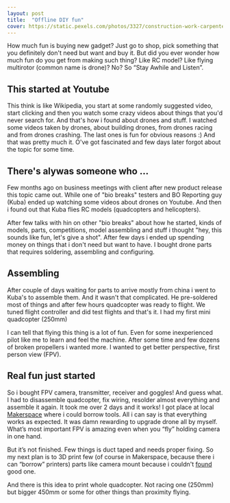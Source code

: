 ```yaml
---
layout: post
title:  "Offline DIY fun"
cover: https://static.pexels.com/photos/3327/construction-work-carpenter-tools.jpg
---
```


How much fun is buying new gadget? Just go to shop, pick something that you definitely don't need but want and buy it. But did you ever wonder how much fun do you get from making such thing? Like RC model? Like flying multirotor (common name is drone)? No? So “Stay Awhile and Listen”.

<!-- more -->

## This started at Youtube

This think is like Wikipedia, you start at some randomly suggested video, start clicking and then you watch some crazy videos about things that you'd never search for. And that's how i found about drones and stuff. I watched some videos taken by drones, about building drones, from drones racing and from drones crashing. The last ones is fun for obvious reasons :) And that was pretty much it. O've got fascinated and few days later forgot about the topic for some time.

## There's alywas someone who ...

Few months ago on business meetings with client after new product release this topic came out. While one of "bio breaks" testers and BO Reporting guy (Kuba) ended up watching some videos about drones on Youtube. And then i found out that Kuba flies RC models (quadcopters and helicopters).

After few talks with hin on other "bio breaks" about how he started, kinds of models, parts, competitions, model assembling and stuff i thought "hey, this sounds like fun, let's give a shot". After few days i ended up spending money on things that i don't need but want to have. I bought drone parts that requires soldering, assembling and configuring.

## Assembling

After couple of days waiting for parts to arrive mostly from china i went to Kuba's to assemble them. And it wasn't that complicated. He pre-soldered most of things and after few hours quadcopter was ready to flight. We tuned flight controller and did test flights and that's it. I had my first mini quadcopter (250mm)

I can tell that flying this thing is a lot of fun. Even for some inexperienced pilot like me to learn and feel the machine. After some time and few dozens of broken propellers i wanted more. I wanted to get better perspective, first person view (FPV).

## Real fun just started

So i bought FPV camera, transmitter, receiver and goggles! And guess what. I had to disassemble quadcopter, fix wiring, resolder almost everything and assemble it again. It took me over 2 days and it works! I got place at local [Makerspace][makerspace] where i could borrow tools. All i can say is that everything works as expected. It was damn rewarding to upgrade drone all by myself. What’s most important FPV is amazing even when you “fly” holding camera in one hand.

But it’s not finished. Few things is duct taped and needs proper fixing. So my next plan is to 3D print few (of course in Makerspace, because there i can “borrow” printers) parts like camera mount because i couldn't [found][thingsverse] good one.

And there is this idea to print whole quadcopter. Not racing one (250mm) but bigger 450mm or some for other things than proximity flying.

[makerspace]:http://makerspace-lbn.pl/
[thingsverse]:http://www.thingiverse.com/search?q=FPV+camera
